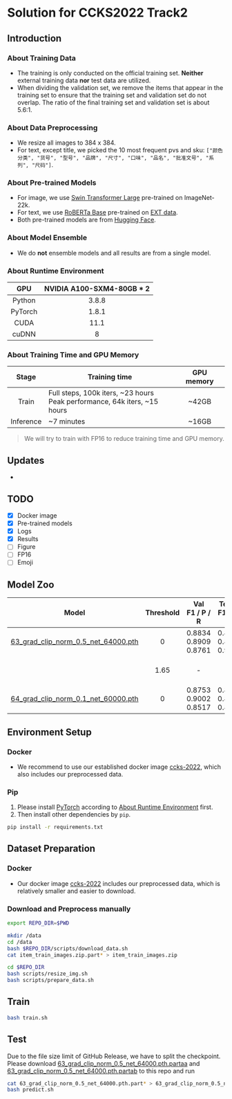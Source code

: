 # Solution for CCKS2022 Track2

## Introduction

### About Training Data

- The training is only conducted on the official training set. **Neither** external training data **nor** test data are utilized.
- When dividing the validation set, we remove the items that appear in the training set to ensure that the training set and validation set do not overlap. The ratio of the final training set and validation set is about 5.6:1.

### About Data Preprocessing

- We resize all images to 384 x 384.
- For text, except title, we picked the 10 most frequent pvs and sku: `["颜色分类", "货号", "型号", "品牌", "尺寸", "口味", "品名", "批准文号", "系列", "尺码"]`.

### About Pre-trained Models

- For image,  we use [Swin Transformer Large](https://huggingface.co/microsoft/swin-large-patch4-window12-384-in22k) pre-trained on ImageNet-22k.
- For text, we use [RoBERTa Base](https://huggingface.co/hfl/chinese-roberta-wwm-ext) pre-trained on [EXT data](https://github.com/ymcui/Chinese-BERT-wwm#:~:text=%5B1%5D%20EXT%E6%95%B0%E6%8D%AE%E5%8C%85%E6%8B%AC%EF%BC%9A%E4%B8%AD%E6%96%87%E7%BB%B4%E5%9F%BA%E7%99%BE%E7%A7%91%EF%BC%8C%E5%85%B6%E4%BB%96%E7%99%BE%E7%A7%91%E3%80%81%E6%96%B0%E9%97%BB%E3%80%81%E9%97%AE%E7%AD%94%E7%AD%89%E6%95%B0%E6%8D%AE%EF%BC%8C%E6%80%BB%E8%AF%8D%E6%95%B0%E8%BE%BE5.4B%E3%80%82).
- Both pre-trained models are from [Hugging Face](https://huggingface.co/).

### About Model Ensemble

- We do **not** ensemble models and all results are from a single model.

### About Runtime Environment

|   GPU   | NVIDIA A100-SXM4-80GB * 2 |
| :-----: | :-----------------------: |
| Python  |           3.8.8           |
| PyTorch |           1.8.1           |
|  CUDA   |           11.1            |
|  cuDNN  |             8             |

### About Training Time and GPU Memory

|   Stage   | Training time                                                | GPU memory |
| :-------: | ------------------------------------------------------------ | :--------: |
|   Train   | Full steps, 100k iters, ~23 hours<br />Peak performance, 64k iters, ~15 hours |   ~42GB    |
| Inference | ~7 minutes                                                   |   ~16GB    |

> We will try to train with FP16 to reduce training time and GPU memory.

## Updates

- 

## TODO

- [x] Docker image
- [x] Pre-trained models
- [x] Logs
- [x] Results
- [ ] Figure
- [ ] FP16
- [ ] Emoji

## Model Zoo

|                            Model                             | Threshold |      Val<br />F1 / P / R       |     Test A<br />F1 / P / R     |                    Test B<br />F1 / P / R                    |                         Training Log                         |                             YAML                             |
| :----------------------------------------------------------: | :-------: | :----------------------------: | :----------------------------: | :----------------------------------------------------------: | :----------------------------------------------------------: | :----------------------------------------------------------: |
| [63_grad_clip_norm_0.5_net_64000.pth](https://github.com/hanchenchen/CCKS2022-track2-solution/releases/tag/1.0) |     0     | 0.8834<br />0.8909<br />0.8761 | 0.8888<br />0.8762<br />0.9017 | [0.8909<br />0.8790<br />0.9031](https://github.com/hanchenchen/CCKS2022-track2-solution/releases/download/1.0/63_grad_clip_norm_0.5_net_64000_test_B_result_thres_0.jsonl) | [log](https://github.com/hanchenchen/CCKS2022-track2-solution/releases/download/1.0/63_grad_clip_norm_0.5.log) | [yaml](https://github.com/hanchenchen/CCKS2022-track2-solution/blob/master/options/63_grad_clip_norm_0.5.yml) |
|                                                              |   1.65    |               -                |               -                | [0.8936<br />0.8970<br />0.8902](https://github.com/hanchenchen/CCKS2022-track2-solution/releases/download/1.0/63_grad_clip_norm_0.5_net_64000_test_B_result_thres_1.65.jsonl) |                                                              |                                                              |
| [64_grad_clip_norm_0.1_net_60000.pth](https://github.com/hanchenchen/CCKS2022-track2-solution/releases/tag/1.0) |     0     | 0.8753<br />0.9002<br />0.8517 | 0.8910<br />0.8901<br />0.8919 | [0.8933<br />0.8933<br />0.8933](https://github.com/hanchenchen/CCKS2022-track2-solution/releases/download/1.0/64_grad_clip_norm_0.1_net_60000_test_B_result_thres_0.jsonl) | [log](https://github.com/hanchenchen/CCKS2022-track2-solution/releases/download/1.0/64_grad_clip_norm_0.1.log) | [yaml](https://github.com/hanchenchen/CCKS2022-track2-solution/blob/master/options/64_grad_clip_norm_0.1.yml) |

## Environment Setup

### Docker

- We recommend to use our established docker image [ccks-2022](registry.cn-hangzhou.aliyuncs.com/ccks-2022/ccks-2022), which also includes our preprocessed data.

### Pip

1. Please install [PyTorch](https://pytorch.org/) according to [About Runtime Environment](#about-runtime-environment) first.
2. Then install other dependencies by `pip`.

```bash
pip install -r requirements.txt
```

## Dataset Preparation

### Docker

- Our docker image [ccks-2022](registry.cn-hangzhou.aliyuncs.com/ccks-2022/ccks-2022) includes our preprocessed data, which is relatively smaller and easier to download.

### Download and Preprocess manually

```bash
export REPO_DIR=$PWD

mkdir /data
cd /data
bash $REPO_DIR/scripts/download_data.sh
cat item_train_images.zip.part* > item_train_images.zip

cd $REPO_DIR
bash scripts/resize_img.sh
bash scripts/prepare_data.sh
```

## Train

```bash
bash train.sh
```

## Test

Due to the file size limit of GitHub Release, we have to split the checkpoint. Please download [63_grad_clip_norm_0.5_net_64000.pth.partaa](https://github.com/hanchenchen/CCKS2022-track2-solution/releases/download/1.0/63_grad_clip_norm_0.5_net_64000.pth.partaa) and [63_grad_clip_norm_0.5_net_64000.pth.partab](https://github.com/hanchenchen/CCKS2022-track2-solution/releases/download/1.0/63_grad_clip_norm_0.5_net_64000.pth.partab) to this repo and run

```bash
cat 63_grad_clip_norm_0.5_net_64000.pth.part* > 63_grad_clip_norm_0.5_net_64000.pth
bash predict.sh
```
